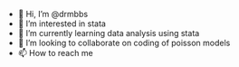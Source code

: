 - 👋 Hi, I’m @drmbbs
- 👀 I’m interested in stata 
- 🌱 I’m currently learning data analysis using stata
- 💞️ I’m looking to collaborate on coding of poisson models 
- 📫 How to reach me 

<!---
drmbbs/drmbbs is a ✨ special ✨ repository because its `README.md` (this file) appears on your GitHub profile.
You can click the Preview link to take a look at your changes.
--->
